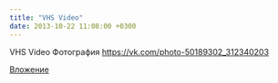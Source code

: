 ```yaml
---
title: "VHS Video"
date: 2013-10-22 11:08:00 +0300
---
```


VHS Video
Фотография
https://vk.com/photo-50189302_312340203

[Вложение](https://vk.com/photo-50189302_312340203)
